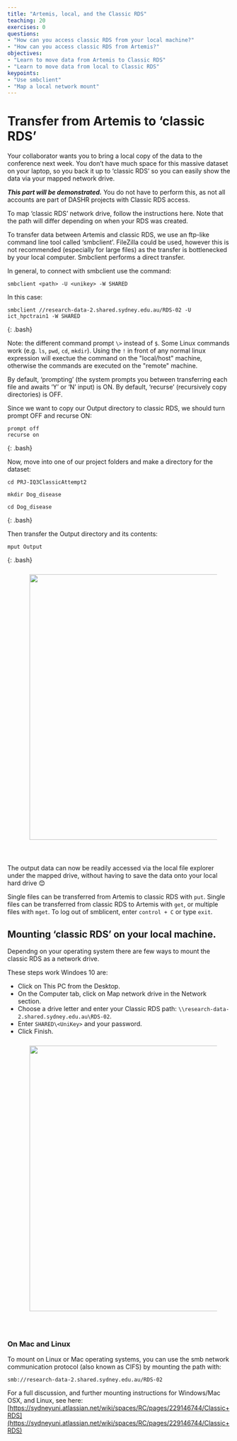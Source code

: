 ```yaml
---
title: "Artemis, local, and the Classic RDS"
teaching: 20
exercises: 0
questions:
- "How can you access classic RDS from your local machine?"
- "How can you access classic RDS from Artemis?"
objectives:
- "Learn to move data from Artemis to Classic RDS"
- "Learn to move data from local to Classic RDS"
keypoints:
- "Use smbclient"
- "Map a local network mount"
---
```


# Transfer from Artemis to ‘classic RDS’ 

Your collaborator wants you to bring a local copy of the data to the conference next week. You don’t have much space for this massive dataset on your laptop, so you back it up to ‘classic RDS’ so you can easily show the data via your mapped network drive. 

***This part will be demonstrated.*** You do not have to perform this, as not all accounts are part of DASHR projects with Classic RDS access.

To map ‘classic RDS’ network drive, follow the instructions here. Note that the path will differ depending on when your RDS was created.

To transfer data between Artemis and classic RDS, we use an ftp-like command line tool called ‘smbclient’. FileZilla could be used, however this is not recommended (especially for large files) as the transfer is bottlenecked by your local computer. Smbclient performs a direct transfer. 

In general, to connect with smbclient use the command: 

```
smbclient <path> -U <unikey> -W SHARED 
```

In this case: 

~~~
smbclient //research-data-2.shared.sydney.edu.au/RDS-02 -U ict_hpctrain1 -W SHARED 
~~~
{: .bash}


Note: the different command prompt ```\>``` instead of ```$```. Some Linux commands work (e.g. ```ls```, ```pwd```, ```cd```, ```mkdir```). Using the ```!``` in front of any normal linux expression will exectue the command on the "local/host" machine, otherwise the commands are executed on the "remote" machine.

By default, ‘prompting’ (the system prompts you between transferring each file and awaits ‘Y’ or ‘N’ input) is ON. By default, ‘recurse’ (recursively copy directories) is OFF. 

Since we want to copy our Output directory to classic RDS, we should turn prompt OFF and recurse ON: 

~~~
prompt off 
recurse on 
~~~
{: .bash}


Now, move into one of our project folders and make a directory for the dataset: 

~~~
cd PRJ-IQ3ClassicAttempt2

mkdir Dog_disease 

cd Dog_disease 
~~~
{: .bash}

Then transfer the Output directory and its contents: 

~~~
mput Output 
~~~
{: .bash}


<figure>
  <img src="{{ page.root }}/fig/pic11_smb.png" style="margin:10px;width:600px"/>
</figure><br>


The output data can now be readily accessed via the local file explorer under the mapped drive, without having to save the data onto your local hard drive 😊 

Single files can be transferred from Artemis to classic RDS with ```put```. Single files can be transferred from classic RDS to Artemis with ```get```, or multiple files with ```mget```. To log out of smblicent, enter ```control + C``` or type ```exit```.


## Mounting ‘classic RDS’ on your local machine.
Dependng on your operating system there are few ways to mount the classic RDS as a network drive.

These steps work Windoes 10 are:

* Click on This PC from the Desktop.
* On the Computer tab, click on Map network drive in the Network section.
* Choose a drive letter and enter your Classic RDS path: ```\\research-data-2.shared.sydney.edu.au\RDS-02```.
* Enter ```SHARED\<UniKey>``` and your password.
* Click Finish.

<figure>
  <img src="{{ page.root }}/fig/pic09_classicmount.png" style="margin:10px;width:600px"/>
</figure><br>

### On Mac and Linux
To mount on Linux or Mac operating systems, you can use the smb network communication protocol (also known as CIFS) by mounting the path with:

```
smb://research-data-2.shared.sydney.edu.au/RDS-02
```
 
For a full discussion, and further mounting instructions for Windows/Mac OSX, and Linux, see here:
[https://sydneyuni.atlassian.net/wiki/spaces/RC/pages/229146744/Classic+RDS](https://sydneyuni.atlassian.net/wiki/spaces/RC/pages/229146744/Classic+RDS)



<br>
